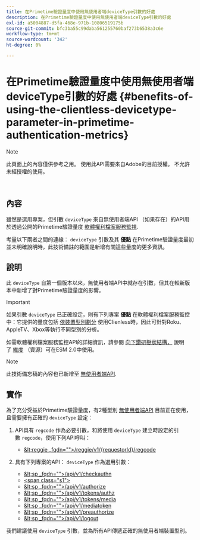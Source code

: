```yaml
---
title: 在Primetime驗證量度中使用無使用者端deviceType引數的好處
description: 在Primetime驗證量度中使用無使用者端deviceType引數的好處
exl-id: a5004887-d5fa-468e-971b-10806519175b
source-git-commit: bfc3ba55c99daba561255760baf273b6538a3c6e
workflow-type: tm+mt
source-wordcount: '342'
ht-degree: 0%

---
```


# 在Primetime驗證量度中使用無使用者端deviceType引數的好處 {#benefits-of-using-the-clientless-devicetype-parameter-in-primetime-authentication-metrics}

>[!NOTE]
>
>此頁面上的內容僅供參考之用。 使用此API需要來自Adobe的目前授權。 不允許未經授權的使用。

</br>

## 內容

雖然是選用專案，但引數 `deviceType` 來自無使用者端API （如果存在）的API用於透過公開的Primetime驗證量度 [軟體權利檔案服務監視](/help/authentication/entitlement-service-monitoring-overview.md).

考量以下兩者之間的連線： `deviceType` 引數及其 **優點** 在Primetime驗證量度最初並未明確說明時，此技術備註的範圍是新增有關這些量度的更多資訊。

## 說明

此 `deviceType` 自第一個版本以來，無使用者端API中就存在引數，但其在較新版本中新增了對Primetime驗證量度的影響。



>[!IMPORTANT]
>
>如果引數 `deviceType` 已正確設定，則有下列專案 **優點** 在軟體權利檔案服務監控中：它提供的量度包括 [依裝置型別劃分](/help/authentication/entitlement-service-monitoring-overview.md#clientless_device_type) 使用Clienless時，因此可針對Roku、AppleTV、Xbox等執行不同型別的分析。


如需軟體權利檔案服務監控API的詳細資訊，請參閱 [向下鑽研樹狀結構，](/help/authentication/entitlement-service-monitoring-api.md#drill-down_tree) 說明了 [維度](/help/authentication/entitlement-service-monitoring-overview.md#esm_dimensions) （資源）可在ESM 2.0中使用。

>[!NOTE]
>
>此技術備忘稿的內容也已新增至 [無使用者端API](#clientless_device_type).




## 實作

為了充分受益於Primetime驗證量度，有2種型別 [無使用者端API](#web_srvs_summary) 目前正在使用，且需要擁有正確的 `deviceType` 設定：

1. API具有 `regcode` 作為必要引數，和將使用 `deviceType` 建立時設定的引數 `regcode`，使用下列API呼叫：
   - [\&lt;reggie _fqdn=&quot;&quot;>/reggie/v1/{requestorId}/regcode](#reg_serv)

1. 具有下列專案的API： `deviceType` 作為選用引數：
   - [\&lt;sp _fqdn=&quot;&quot;>/api/v1/checkauthn](#check_authn_token)
   - [&lt;span class=&quot;s1&quot;>](#retrieve_authn_token)
   - [\&lt;sp _fqdn=&quot;&quot;>/api/v1/authorize](#init_authz)
   - [\&lt;sp _fqdn=&quot;&quot;>/api/v1/tokens/authz](#retrieve_authz_token)
   - [\&lt;sp _fqdn=&quot;&quot;>/api/v1/tokens/media](#short_media)
   - [\&lt;sp _fqdn=&quot;&quot;>/api/v1/mediatoken](#short_media)
   - [\&lt;sp _fqdn=&quot;&quot;>/api/v1/preauthorize](#PreAuthZ_Resources)
   - [\&lt;sp _fqdn=&quot;&quot;>/api/v1/logout](#init_logout)

我們建議使用 `deviceType` 引數，並為所有API傳遞正確的無使用者端裝置型別。
